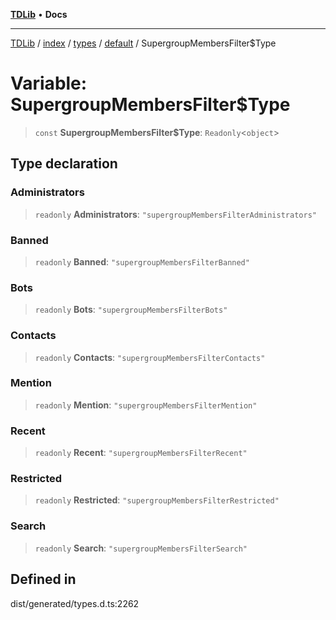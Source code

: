 [**TDLib**](../../../../../../README.md) • **Docs**

***

[TDLib](../../../../../../modules.md) / [index](../../../../../README.md) / [types](../../../README.md) / [default](../README.md) / SupergroupMembersFilter$Type

# Variable: SupergroupMembersFilter$Type

> `const` **SupergroupMembersFilter$Type**: `Readonly`\<`object`\>

## Type declaration

### Administrators

> `readonly` **Administrators**: `"supergroupMembersFilterAdministrators"`

### Banned

> `readonly` **Banned**: `"supergroupMembersFilterBanned"`

### Bots

> `readonly` **Bots**: `"supergroupMembersFilterBots"`

### Contacts

> `readonly` **Contacts**: `"supergroupMembersFilterContacts"`

### Mention

> `readonly` **Mention**: `"supergroupMembersFilterMention"`

### Recent

> `readonly` **Recent**: `"supergroupMembersFilterRecent"`

### Restricted

> `readonly` **Restricted**: `"supergroupMembersFilterRestricted"`

### Search

> `readonly` **Search**: `"supergroupMembersFilterSearch"`

## Defined in

dist/generated/types.d.ts:2262
